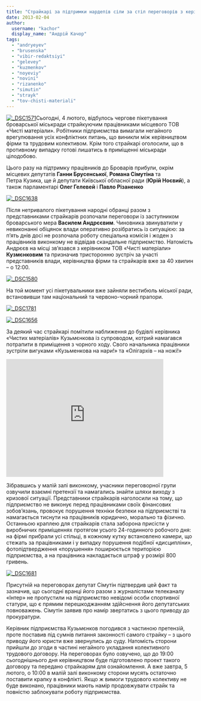 ```yaml
---
title: "Страйкарі за підтримки нардепів сіли за стіл переговорів з керівництвом \"Чистих матеріалів\""
date: 2013-02-04
author: 
  username: "kachor"
  display_name: "Андрій Качор"
tags: 
  - "andryeyev"
  - "brusenska"
  - "vibir-redaktsiyi"
  - "gelevey"
  - "kuzmenkov"
  - "noyeviy"
  - "novini"
  - "rizanenko"
  - "simutin"
  - "strayk"
  - "tov-chisti-materiali"
---
```


[![_DSC1571](https://mpz.brovary.org/wp-content/uploads/2013/02/DSC1571.jpg)](https://mpz.brovary.org/wp-content/uploads/2013/02/DSC1571.jpg)Сьогодні, 4 лютого, відбулось чергове пікетування броварської міськради страйкуючим працівниками місцевого ТОВ «Чисті матеріали». Робітники підприємства вимагали негайного врегулювання усіх конфліктних питань, що виникли між керівництвом фірми та трудовим колективом. Крім того страйкарі оголосили, що в противному випадку готові лишатись в приміщенні міськради цілодобово.

Цього разу на підтримку працівників до Броварів прибули, окрім місцевих депутатів **Ганни Брусенської**, **Романа Сімутіна** та Петра Кузика, ще й депутати Київської обласної ради (**Юрій Ноєвий**), а також парламентарі **Олег Гелевей** і **Павло Різаненко**

[![_DSC1638](https://mpz.brovary.org/wp-content/uploads/2013/02/DSC1638.jpg)](https://mpz.brovary.org/wp-content/uploads/2013/02/DSC1638.jpg)

Після нетривалого пікетування народні обранці разом з представниками страйкарів розпочали переговори із заступником броварського мера **Василем Андрєєвим**. Чиновника звинуватили у невиконанні обіцянок влади оперативно розібратись із ситуацією: за п’ять днів досі не розпочала роботу спеціальна комісія і жоден з працівників виконкому не відвідав скандальне підприємство. Натомість Андрєєв на місці зв’язався з керівником ТОВ «Чисті матеріали» **Кузмєнковим** та призначив тристоронню зустріч за участі представників влади, керівництва фірми та страйкарів вже за 40 хвилин – о 12:00.

[![_DSC1580](https://mpz.brovary.org/wp-content/uploads/2013/02/DSC1580.jpg)](https://mpz.brovary.org/wp-content/uploads/2013/02/DSC1580.jpg)

На той момент усі пікетувальники вже зайняли вестибюль міської ради, встановивши там національний та червоно-чорний прапори.

[![_DSC1781](https://mpz.brovary.org/wp-content/uploads/2013/02/DSC1781.jpg)](https://mpz.brovary.org/wp-content/uploads/2013/02/DSC1781.jpg)

[![_DSC1656](https://mpz.brovary.org/wp-content/uploads/2013/02/DSC1656.jpg)](https://mpz.brovary.org/wp-content/uploads/2013/02/DSC1656.jpg)

За деякий час страйкарі помітили наближення до будівлі керівника «Чистих матеріалів» Кузьмєнкова із супроводом, котрий намагався потрапити в приміщення з чорного ходу. Свого начальника працівники зустріли вигуками «Кузьменкова на нари!» та «Олігархів – на ножі!»

<iframe src="http://www.youtube.com/embed/tQqpNk_7oSA" height="315" width="420" allowfullscreen frameborder="0"></iframe>

Зібравшись у малій залі виконкому, учасники переговорної групи озвучили взаємні претензії та намагались знайти шляхи виходу з кризової ситуації. Представники страйкарів наголосили на тому, що підприємство не виконує перед працівниками своїх фінансових зобов’язань, провокує порушення техніки безпеки на підприємстві та намагається тиснути на працівників юридично, морально та фізично. Останньою краплею для страйкарів стала заборона присісти у виробничих приміщеннях протягом усього 24-годинного робочого дня: на фірмі прибрали усі стільці, в кожному кутку встановлено камери, що стежать за працівниками і у випадку порушення подібної «дисципліни», фотопідтвердження «порушення» поширюється територією підприємства, а на працівника накладається штраф у розмірі 800 гривень.

[![_DSC1681](https://mpz.brovary.org/wp-content/uploads/2013/02/DSC1681.jpg)](https://mpz.brovary.org/wp-content/uploads/2013/02/DSC1681.jpg)

Присутній на переговорах депутат Сімутін підтвердив цей факт та зазначив, що сьогодні вранці його разом з журналістами телеканалу «Інтер» не пропустили на підприємство невідомі особи спортивної статури, що є прямим перешкоджанням здійснення його депутатських повноважень. Сімутін заявив про намір звертатись з цього приводу до прокуратури.

Керівник підприємства Кузьмєнков погодився з частиною претензій, проте поставив під сумнів питання законності самого страйку – з цього приводу його юристи вже звернулись до суду. Натомість сторони прийшли до згоди в частині негайного укладання колективного трудового договору. На переговорах було озвучено, що до 19:00 сьогоднішнього дня керівництвом буде підготовлено проект такого договору та передано страйкарям для ознайомлення. А вже завтра, 5 лютого, о 10:00 в малій залі виконкому сторони мусять остаточно поставити крапку в конфлікті. Якщо ж вимоги трудового колективу не буде виконано, працівники мають намір продовжувати страйк та повністю заблокувати роботу підприємства.

